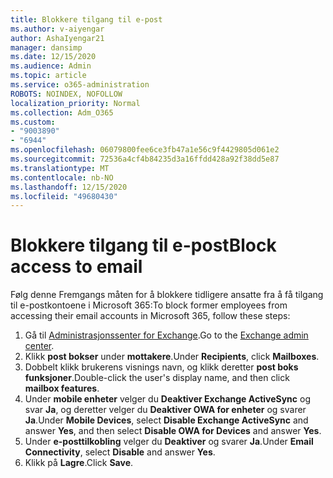 ```yaml
---
title: Blokkere tilgang til e-post
ms.author: v-aiyengar
author: AshaIyengar21
manager: dansimp
ms.date: 12/15/2020
ms.audience: Admin
ms.topic: article
ms.service: o365-administration
ROBOTS: NOINDEX, NOFOLLOW
localization_priority: Normal
ms.collection: Adm_O365
ms.custom:
- "9003890"
- "6944"
ms.openlocfilehash: 06079800fee6ce3fb47a1e56c9f4429805d061e2
ms.sourcegitcommit: 72536a4cf4b84235d3a16ffdd428a92f38dd5e87
ms.translationtype: MT
ms.contentlocale: nb-NO
ms.lasthandoff: 12/15/2020
ms.locfileid: "49680430"
---
```

# <a name="block-access-to-email"></a><span data-ttu-id="f6d7c-102">Blokkere tilgang til e-post</span><span class="sxs-lookup"><span data-stu-id="f6d7c-102">Block access to email</span></span>

<span data-ttu-id="f6d7c-103">Følg denne Fremgangs måten for å blokkere tidligere ansatte fra å få tilgang til e-postkontoene i Microsoft 365:</span><span class="sxs-lookup"><span data-stu-id="f6d7c-103">To block former employees from accessing their email accounts in Microsoft 365, follow these steps:</span></span>

1. <span data-ttu-id="f6d7c-104">Gå til [Administrasjonssenter for Exchange](https://go.microsoft.com/fwlink/?linkid=2138629).</span><span class="sxs-lookup"><span data-stu-id="f6d7c-104">Go to the [Exchange admin center](https://go.microsoft.com/fwlink/?linkid=2138629).</span></span>
1. <span data-ttu-id="f6d7c-105">Klikk **post bokser** under **mottakere**.</span><span class="sxs-lookup"><span data-stu-id="f6d7c-105">Under **Recipients**, click **Mailboxes**.</span></span>
1. <span data-ttu-id="f6d7c-106">Dobbelt klikk brukerens visnings navn, og klikk deretter **post boks funksjoner**.</span><span class="sxs-lookup"><span data-stu-id="f6d7c-106">Double-click the user's display name, and then click **mailbox features**.</span></span>
1. <span data-ttu-id="f6d7c-107">Under **mobile enheter** velger du **Deaktiver Exchange ActiveSync** og svar **Ja**, og deretter velger du **Deaktiver OWA for enheter** og svarer **Ja**.</span><span class="sxs-lookup"><span data-stu-id="f6d7c-107">Under **Mobile Devices**, select **Disable Exchange ActiveSync** and answer **Yes**, and then select **Disable OWA for Devices** and answer **Yes**.</span></span>
1. <span data-ttu-id="f6d7c-108">Under **e-posttilkobling** velger du **Deaktiver** og svarer **Ja**.</span><span class="sxs-lookup"><span data-stu-id="f6d7c-108">Under **Email Connectivity**, select **Disable** and answer **Yes**.</span></span>
1. <span data-ttu-id="f6d7c-109">Klikk på **Lagre**.</span><span class="sxs-lookup"><span data-stu-id="f6d7c-109">Click **Save**.</span></span>
